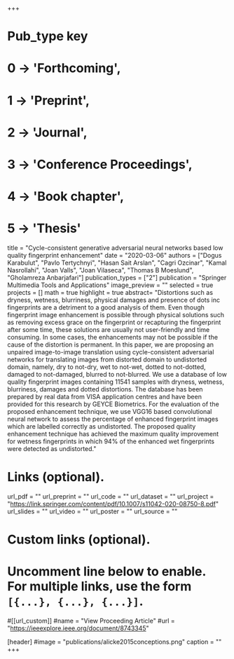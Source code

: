 +++
# Pub_type key
# 0 -> 'Forthcoming',
# 1 -> 'Preprint',
# 2 -> 'Journal',
# 3 -> 'Conference Proceedings',
# 4 -> 'Book chapter',
# 5 -> 'Thesis'

title = "Cycle-consistent generative adversarial neural networks based low quality fingerprint enhancement"
date = "2020-03-06"
authors = ["Dogus Karabulut", "Pavlo Tertychnyi", "Hasan Sait Arslan", "Cagri Ozcinar", "Kamal Nasrollahi", "Joan Valls", "Joan Vilaseca", "Thomas B Moeslund", "Gholamreza Anbarjafari"]
publication_types = ["2"]
publication = "Springer Multimedia Tools and Applications"
image_preview = ""
selected = true
projects = []
math = true
highlight = true
abstract= "Distortions such as dryness, wetness, blurriness, physical damages and presence of dots inc fingerprints are a detriment to a good analysis of them. Even though fingerprint image enhancement is possible through physical solutions such as removing excess grace on the fingerprint or recapturing the fingerprint after some time, these solutions are usually not user-friendly and time consuming. In some cases, the enhancements may not be possible if the cause of the distortion is permanent. In this paper, we are proposing an unpaired image-to-image translation using cycle-consistent adversarial networks for translating images from distorted domain to undistorted domain, namely, dry to not-dry, wet to not-wet, dotted to not-dotted, damaged to not-damaged, blurred to not-blurred. We use a database of low quality fingerprint images containing 11541 samples with dryness, wetness, blurriness, damages and dotted distortions. The database has been prepared by real data from VISA application centres and have been provided for this research by GEYCE Biometrics. For the evaluation of the proposed enhancement technique, we use VGG16 based convolutional neural network to assess the percentage of enhanced fingerprint images which are labelled correctly as undistorted. The proposed quality enhancement technique has achieved the maximum quality improvement for wetness fingerprints in which 94% of the enhanced wet fingerprints were detected as undistorted."

# Links (optional).
url_pdf = ""
url_preprint = ""
url_code = ""
url_dataset = ""
url_project = "https://link.springer.com/content/pdf/10.1007/s11042-020-08750-8.pdf"
url_slides = ""
url_video = ""
url_poster = ""
url_source = ""

# Custom links (optional).
#   Uncomment line below to enable. For multiple links, use the form `[{...}, {...}, {...}]`.
#[[url_custom]]
#name = "View Proceeding Article"
#url = "https://ieeexplore.ieee.org/document/8743345"

[header]
#image = "publications/alicke2015conceptions.png"
caption = ""
+++


